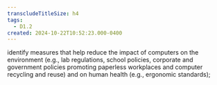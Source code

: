 ```yaml
---
transcludeTitleSize: h4
tags:
  - D1.2
created: 2024-10-22T10:52:23.000-0400
---
```

identify measures that help reduce the impact of computers on the environment (e.g., lab regulations, school policies, corporate and government policies promoting paperless workplaces and computer recycling and reuse) and on human health (e.g., ergonomic standards);